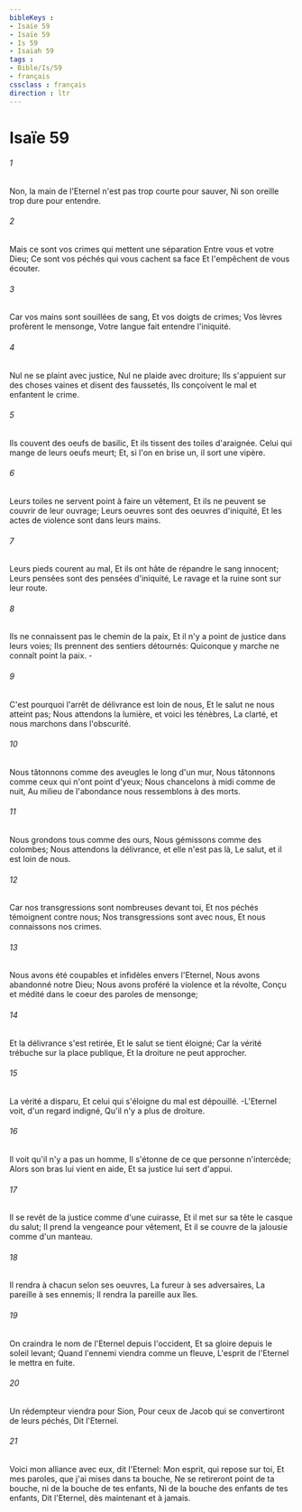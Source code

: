 ```yaml
---
bibleKeys : 
- Isaïe 59
- Isaïe 59
- Is 59
- Isaiah 59
tags : 
- Bible/Is/59
- français
cssclass : français
direction : ltr
---
```


# Isaïe 59

###### 1
Non, la main de l'Eternel n'est pas trop courte pour sauver, Ni son oreille trop dure pour entendre.
###### 2
Mais ce sont vos crimes qui mettent une séparation Entre vous et votre Dieu; Ce sont vos péchés qui vous cachent sa face Et l'empêchent de vous écouter.
###### 3
Car vos mains sont souillées de sang, Et vos doigts de crimes; Vos lèvres profèrent le mensonge, Votre langue fait entendre l'iniquité.
###### 4
Nul ne se plaint avec justice, Nul ne plaide avec droiture; Ils s'appuient sur des choses vaines et disent des faussetés, Ils conçoivent le mal et enfantent le crime.
###### 5
Ils couvent des oeufs de basilic, Et ils tissent des toiles d'araignée. Celui qui mange de leurs oeufs meurt; Et, si l'on en brise un, il sort une vipère.
###### 6
Leurs toiles ne servent point à faire un vêtement, Et ils ne peuvent se couvrir de leur ouvrage; Leurs oeuvres sont des oeuvres d'iniquité, Et les actes de violence sont dans leurs mains.
###### 7
Leurs pieds courent au mal, Et ils ont hâte de répandre le sang innocent; Leurs pensées sont des pensées d'iniquité, Le ravage et la ruine sont sur leur route.
###### 8
Ils ne connaissent pas le chemin de la paix, Et il n'y a point de justice dans leurs voies; Ils prennent des sentiers détournés: Quiconque y marche ne connaît point la paix. -
###### 9
C'est pourquoi l'arrêt de délivrance est loin de nous, Et le salut ne nous atteint pas; Nous attendons la lumière, et voici les ténèbres, La clarté, et nous marchons dans l'obscurité.
###### 10
Nous tâtonnons comme des aveugles le long d'un mur, Nous tâtonnons comme ceux qui n'ont point d'yeux; Nous chancelons à midi comme de nuit, Au milieu de l'abondance nous ressemblons à des morts.
###### 11
Nous grondons tous comme des ours, Nous gémissons comme des colombes; Nous attendons la délivrance, et elle n'est pas là, Le salut, et il est loin de nous.
###### 12
Car nos transgressions sont nombreuses devant toi, Et nos péchés témoignent contre nous; Nos transgressions sont avec nous, Et nous connaissons nos crimes.
###### 13
Nous avons été coupables et infidèles envers l'Eternel, Nous avons abandonné notre Dieu; Nous avons proféré la violence et la révolte, Conçu et médité dans le coeur des paroles de mensonge;
###### 14
Et la délivrance s'est retirée, Et le salut se tient éloigné; Car la vérité trébuche sur la place publique, Et la droiture ne peut approcher.
###### 15
La vérité a disparu, Et celui qui s'éloigne du mal est dépouillé. -L'Eternel voit, d'un regard indigné, Qu'il n'y a plus de droiture.
###### 16
Il voit qu'il n'y a pas un homme, Il s'étonne de ce que personne n'intercède; Alors son bras lui vient en aide, Et sa justice lui sert d'appui.
###### 17
Il se revêt de la justice comme d'une cuirasse, Et il met sur sa tête le casque du salut; Il prend la vengeance pour vêtement, Et il se couvre de la jalousie comme d'un manteau.
###### 18
Il rendra à chacun selon ses oeuvres, La fureur à ses adversaires, La pareille à ses ennemis; Il rendra la pareille aux îles.
###### 19
On craindra le nom de l'Eternel depuis l'occident, Et sa gloire depuis le soleil levant; Quand l'ennemi viendra comme un fleuve, L'esprit de l'Eternel le mettra en fuite.
###### 20
Un rédempteur viendra pour Sion, Pour ceux de Jacob qui se convertiront de leurs péchés, Dit l'Eternel.
###### 21
Voici mon alliance avec eux, dit l'Eternel: Mon esprit, qui repose sur toi, Et mes paroles, que j'ai mises dans ta bouche, Ne se retireront point de ta bouche, ni de la bouche de tes enfants, Ni de la bouche des enfants de tes enfants, Dit l'Eternel, dès maintenant et à jamais.
